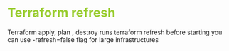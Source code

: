 <h1 style='color:yellowgreen'>Terraform refresh</h1>
Terraform apply, plan , destroy runs terraform refresh before starting
you can use -refresh=false flag for large infrastructures
